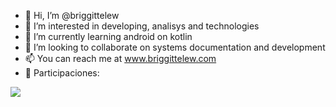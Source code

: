 - 👋 Hi, I’m @briggittelew
- 👀 I’m interested in developing, analisys and technologies
- 🌱 I’m currently learning android on kotlin
- 💞️ I’m looking to collaborate on systems documentation and development
- 📫 You can reach me at www.briggittelew.com
- 🥇 Participaciones:

<a  href="https://api.eu.badgr.io/public/assertions/M5lakPhtQreH-fQsGgABzw" >
    <img src="https://media.eu.badgr.com/uploads/badges/assertion-M5lakPhtQreH-fQsGgABzw.png">
</a>


<!---
briggittelew/briggittelew is a ✨ special ✨ repository because its `README.md` (this file) appears on your GitHub profile.
You can click the Preview link to take a look at your changes.
--->
